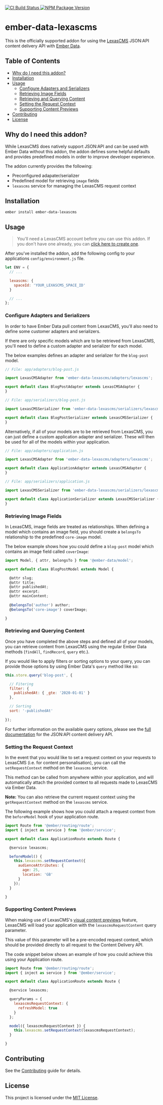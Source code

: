 <a href="https://github.com/LexasCMS/ember-data-lexascms/actions">
  <img src="https://github.com/LexasCMS/ember-data-lexascms/workflows/CI/badge.svg" alt="CI Build Status" />
</a>

<a href="https://badge.fury.io/js/ember-data-lexascms">
  <img src="https://badge.fury.io/js/ember-data-lexascms.svg" alt="NPM Package Version" />
</a>


ember-data-lexascms
===============================================================

This is the officially supported addon for using the [LexasCMS](https://www.lexascms.com/) JSON:API content delivery API with [Ember Data](https://github.com/emberjs/data/).


Table of Contents
---------------------------------------------------------------

- [Why do I need this addon?](#why-do-i-need-this-addon)
- [Installation](#installation)
- [Usage](#usage)
  - [Configure Adapters and Serializers](#configure-adapters-and-serializers)
  - [Retrieving Image Fields](#retrieving-image-fields)
  - [Retrieving and Querying Content](#retrieving-and-querying-content)
  - [Setting the Request Context](#setting-the-request-context)
  - [Supporting Content Previews](#supporting-content-previews)
- [Contributing](#contributing)
- [License](#license)


Why do I need this addon?
---------------------------------------------------------------

While LexasCMS does natively support JSON:API and can be used with Ember Data without this addon, the addon defines some helpful defaults and provides predefined models in order to improve developer experience.

The addon currently provides the following:

- Preconfigured adapater/serializer
- Predefined model for retrieving `image` fields
- `lexascms` service for managing the LexasCMS request context


Installation
---------------------------------------------------------------

```
ember install ember-data-lexascms
```


Usage
---------------------------------------------------------------

> You'll need a LexasCMS account before you can use this addon. If you don't have one already, you can [click here to create one](https://app.lexascms.com/signup).

After you've installed the addon, add the following config to your applications `config/environment.js` file.

```js
let ENV = {
  // ...

  lexascms: {
    spaceId: 'YOUR_LEXASCMS_SPACE_ID'
  }

  // ...
};
```

### Configure Adapters and Serializers

In order to have Ember Data pull content from LexasCMS, you'll also need to define some customer adapters and serializers.

If there are only specific models which are to be retrieved from LexasCMS, you'll need to define a custom adapter and serializer for each model.

The below examples defines an adapter and serializer for the `blog-post` model.

```js
// File: app/adapters/blog-post.js

import LexasCMSAdapter from 'ember-data-lexascms/adapters/lexascms';

export default class BlogPostAdapter extends LexasCMSAdapter {
}
```

```js
// File: app/serializers/blog-post.js

import LexasCMSSerializer from 'ember-data-lexascms/serializers/lexascms';

export default class BlogPostSerializer extends LexasCMSSerializer {
}
```

Alternatively, if all of your models are to be retrieved from LexasCMS, you can just define a custom application adapter and serializer. These will then be used for all of the models within your application.

```js
// File: app/adapters/application.js

import LexasCMSAdapter from 'ember-data-lexascms/adapters/lexascms';

export default class ApplicationAdapter extends LexasCMSAdapter {
}
```

```js
// File: app/serializers/application.js

import LexasCMSSerializer from 'ember-data-lexascms/serializers/lexascms';

export default class ApplicationSerializer extends LexasCMSSerializer {
}
```

### Retrieving Image Fields

In LexasCMS, image fields are treated as relationships. When defining a model which contains an image field, you should create a `belongsTo` relationship to the predefined `core-image` model.

The below example shows how you could define a `blog-post` model which contains an image field called `coverImage`:

```js
import Model, { attr, belongsTo } from '@ember-data/model';

export default class BlogPostModel extends Model {

  @attr slug;
  @attr title;
  @attr publishedAt;
  @attr excerpt;
  @attr mainContent;
  
  @belongsTo('author') author;
  @belongsTo('core-image') coverImage;

}
```

### Retrieving and Querying Content

Once you have completed the above steps and defined all of your models, you can retrieve content from LexasCMS using the regular Ember Data methods (`findAll`, `findRecord`, `query` etc.).

If you would like to apply filters or sorting options to your query, you can provide those options by using Ember Data's `query` method like so:

```js
this.store.query('blog-post', {

  // Fitering
  filter: {
    publishedAt: { _gte: '2020-01-01' }
  },

  // Sorting
  sort: '-publishedAt'
  
});
```

For further information on the available query options, please see the [full documentation](https://www.lexascms.com/docs/api-reference/content-delivery/jsonapi/) for the JSON:API content delivery API.

### Setting the Request Context

In the event that you would like to set a request context on your requests to LexasCMS (i.e. for content personalisation), you can call the `setRequestContext` method on the `lexascms` service.

This method can be called from anywhere within your application, and will automatically attach the provided context to all requests made to LexasCMS via Ember Data.

**Note:** You can also retrieve the current request context using the `getRequestContext` method on the `lexascms` service.

The following example shows how you could attach a request context from the `beforeModel` hook of your application route.

```js
import Route from '@ember/routing/route';
import { inject as service } from '@ember/service';

export default class ApplicationRoute extends Route {

  @service lexascms;

  beforeModel() {
    this.lexascms.setRequestContext({
      audienceAttributes: {
        age: 25,
        location: 'GB'
      }
    });
  }

}
```

### Supporting Content Previews

When making use of LexasCMS's [visual content previews](https://www.lexascms.com/features/content-previews/) feature, LexasCMS will load your application with the `lexascmsRequestContent` query parameter.

This value of this parameter will be a pre-encoded request context, which should be provided directly to all request to the Content Delivery API.

The code snippet below shows an example of how you could achieve this using your Application route.

```js
import Route from '@ember/routing/route';
import { inject as service } from '@ember/service';

export default class ApplicationRoute extends Route {

  @service lexascms;

  queryParams = {
    lexascmsRequestContext: {
      refreshModel: true
    }
  };

  model({ lexascmsRequestContext }) {
    this.lexascms.setRequestContext(lexascmsRequestContext);
  }

}
```


Contributing
---------------------------------------------------------------

See the [Contributing](CONTRIBUTING.md) guide for details.


License
---------------------------------------------------------------

This project is licensed under the [MIT License](LICENSE.md).